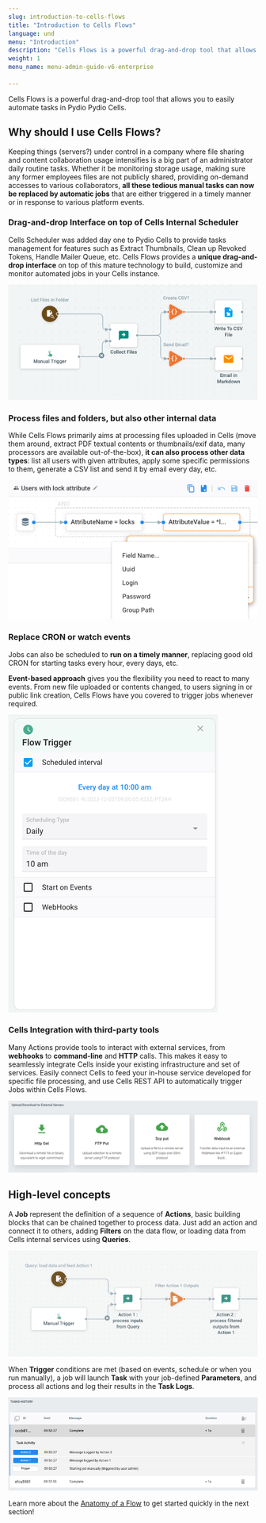 ```yaml
---
slug: introduction-to-cells-flows
title: "Introduction to Cells Flows"
language: und
menu: "Introduction"
description: "Cells Flows is a powerful drag-and-drop tool that allows you to easily automate tasks in Pydio Pydio Cells."
weight: 1
menu_name: menu-admin-guide-v6-enterprise

---
```

Cells Flows is a powerful drag-and-drop tool that allows you to easily automate tasks in Pydio Pydio Cells.

## Why should I use Cells Flows? 

Keeping things (servers?) under control in a company where file sharing and content collaboration usage intensifies is a big part of an administrator daily routine tasks. Whether it be monitoring storage usage, making sure any former employees files are not publicly shared, providing on-demand accesses to various collaborators, **all these tedious manual tasks can now be replaced by automatic jobs** that are either triggered in a timely manner or in response to various platform events.

### Drag-and-drop Interface on top of Cells Internal Scheduler

Cells Scheduler was added day one to Pydio Cells to provide tasks management for features such as Extract Thumbnails, Clean up Revoked Tokens, Handle Mailer Queue, etc. Cells Flows provides a **unique drag-and-drop interface** on top of this mature technology to build, customize and monitor automated jobs in your Cells instance.

![](../images/0_overview/capture-folder-content-report.png)

### Process files and folders, but also other internal data

While Cells Flows primarily aims at processing files uploaded in Cells (move them around, extract PDF textual contents or thumbnails/exif data, many processors are available out-of-the-box), **it can also process other data types**: list all users with given attributes, apply some specific permissions to them, generate a CSV list and send it by email every day, etc.

![](../images/0_overview/select-users.png)

### Replace CRON or watch events

Jobs can also be scheduled to **run on a timely manner**, replacing good old CRON for starting tasks every hour, every days, etc.

**Event-based approach** gives you the flexibility you need to react to many events. From new file uploaded or contents changed, to users signing in or public link creation, Cells Flows have you covered to trigger jobs whenever required.  

![](../images/0_overview/cron-like-schedule.png)

### Cells Integration with third-party tools

Many Actions provide tools to interact with external services, from **webhooks** to **command-line** and **HTTP** calls. This makes
it easy to seamlessly integrate Cells inside your existing infrastructure and set of services. Easily connect Cells to feed your in-house service developed for specific file processing, and use Cells REST API to automatically trigger Jobs within Cells Flows. 

![](../images/0_overview/hooks.png)

## High-level concepts

A **Job** represent the definition of a sequence of **Actions**, basic building blocks that can be chained together to process data. Just add an action and connect it to others, adding **Filters** on the data flow, or loading data from Cells internal services using **Queries**. 

![](../images/0_overview/sample-job.png)

When **Trigger** conditions are met (based on events, schedule or when you run manually), a job will launch **Task** with your job-defined **Parameters**, and process all actions and log their results in the **Task Logs**.

![](../images/0_overview/tasks-logs.png)

Learn more about the [Anatomy of a Flow](./anatomy-flow) to get started quickly in the next section!